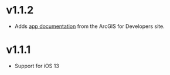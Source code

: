 # v1.1.2

* Adds [app documentation](/docs/index.md) from the ArcGIS for Developers site.

# v1.1.1

* Support for iOS 13
